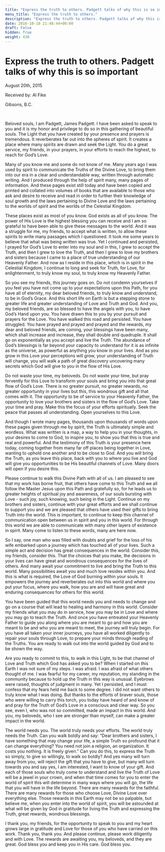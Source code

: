 ```yaml
---
title: "Express the truth to others. Padgett talks of why this is so important"
menu_title: "Express the truth to others."
description: "Express the truth to others. Padgett talks of why this is so important"
date: 2016-10-10 21:48:44+00:00
draft: False
hidden: True
weight: 430
---
```

# Express the truth to others. Padgett talks of why this is so important

August 20th, 2015

Received by: Al Fike

Gibsons, B.C.

 

Beloved souls, I am Padgett, James Padgett. I have been asked to speak to you and it is my honor and privilege to do so in this gathering of beautiful souls. The Light that you have created by your presence and prayers is tremendous. It reverberates far out into the spheres of spirit. It creates a place where many spirits are drawn and seek the Light. You do a great service, my friends, in your prayers, in your efforts to reach the highest, to reach for God’s Love. 

Many of you know me and some do not know of me. Many years ago I was used by spirit to communicate the Truths of the Divine Love, to bring them into our era in a clear and understandable way, written through automatic writing. And I produced through the help of spirit many, many pages of information. And these pages exist still today and have been copied and printed and collated into volumes of books that are available to those who ask and desire to receive and read in order to further their knowledge of soul growth and the laws pertaining to Divine Love and the laws pertaining to the worlds of spirit and the worlds of the Celestial Kingdom. 

These places exist as most of you know. God exists as all of you know. The power of His Love is the highest blessing you can receive and I am so grateful to have been able to give these messages to the world. And it was a struggle for me, my friends, to accept what is written, to allow these spirits to write many passages which I questioned. It took me some years to believe that what was being written was true. Yet I continued and persisted, I prayed for God’s Love to enter into my soul and in this, I grew to accept the Truth, and then I grew to love the Truth, and then I grew to love my brothers and sisters because I came to a place of true understanding of our Heavenly Father. And now as I reside in this place, which is in spirit in the Celestial Kingdom, I continue to long and seek for Truth, for Love, for enlightenment, to truly know my soul, to truly know my Heavenly Father. 

So you see my friends, this journey goes on. Do not condemn yourselves if you feel you have not come up to your expectations upon this Path, for you have all of eternity, my dear beloved friends, to truly know and understand, to be in God’s Grace. And this short life on Earth is but a stepping stone to greater life and greater understanding of Love and Truth and God. And you, my beloved friends, are so blessed to have the angels with you, to have God’s Hand upon you. You have drawn this to you by your pursuit and prayers for the Love. You have walked this road and persisted. You have struggled. You have prayed and prayed and prayed and the rewards, my dear and beloved friends, are coming, your blessings have been many, which shall increase and increase, they shall double and quadruple. It shall go on exponentially as you accept and live the Truth. The abundance of God’s blessings is far beyond your capacity to understand for it is as infinite as the universe, as powerful as anything you know in your lives. And as you grow in this Love your perceptions will grow, your understanding of Truth will change, you will walk a path of great discovery uncovering many secrets which God will give to you in the flow of His Love. 

Do not waste your time, my beloveds. Do not waste your time, but pray fervently for this Love to transform your souls and bring you into that great flow of God’s Love. There is no greater pursuit, no greater rewards, no greater opportunity in your lives but this, this wondrous gift and all that comes with it. The opportunity to be of service to your Heavenly Father, the opportunity to love your brothers and sisters in the flow of God’s Love. Take your time and pray. Make this the focus of your efforts spiritually. Seek the peace that passes all understanding. Open yourselves to this Love. 

And though I wrote many pages, thousands upon thousands of words upon these pages given through me by spirit, the Truth is ultimately simple and wordless. What was written is a map, a way to help you in your thoughts, in your desires to come to God, to inspire you, to show you that this is true and real and powerful. And the testimony of this Truth is your presence here today, coming together from many far off places being together in Love, wanting to uphold one another and to be close to God. And you will bring the Truth, as you leave this place, back with you to where you live and God will give you opportunities to be His beautiful channels of Love. Many doors will open if you desire this. 

Please continue to walk this Divine Path with all of us. I am pleased to see that my work has borne fruit, that others have come to this Truth and we all follow the Master Jesus upon this Path and gratefully so, for he leads us to greater heights of spiritual joy and awareness, of our souls bursting with Love - such joy, such knowing, such being in the Light. Continue on my brothers and sisters, continue with your great efforts and we shall continue to support you and we are pleased that others have used their gifts to bring Truth into the world. This is important, to continue to keep this channel of communication open between us in spirit and you in this world. For through this world we are able to communicate with many other layers of existence in spirit. Many come to listen to these words, many are here now. 

So I say, one man who was filled with doubts and grief for the loss of his wife embarked upon a journey which has touched all of your lives. Such a simple act and decision has great consequences in the world. Consider this, my friends, consider this. That the choices that you make, the decisions in your lives can have great and wondrous consequences for the lives of others. And many await your commitment to live and bring the Truth to this world. Many possibilities await you and much love resides within you. And this is what is required, the Love of God burning within your souls. It empowers the journey and reverberates out into this world and where you put your focus, where you walk, how you are and will have great and enduring consequences for others for this world. 

You have been guided that this world needs you and needs to change and go on a course that will lead to healing and harmony in this world. Consider my friends what you may do in service, how you may be in Love and where you may go to teach the Truth. And once you have entreated your Heavenly Father to guide you along where you are meant to go and how you are meant to be and who you are meant to meet, the journey will truly begin. For you have all taken your inner journeys, you have all worked diligently to repair your souls through Love, to prepare your minds through reading of the Truths. You are ready to walk out into the world guided by God and to be shown the way. 

Are you ready to commit to this, to walk in this Light, to be that channel of Love and Truth which God has asked you to be? When I started on this Earth I was not sure of my steps. I was afraid. I was afraid of what others thought of me. I was fearful for my career, my reputation, my standing in the community because to hold up the Truth in this way is unusual. Eyebrows were raised, thoughts of judgment in many. Yet I persisted, and I must confess that my fears held me back to some degree. I did not want others to truly know what I was doing. But thanks to the efforts of braver souls, those who were willing to carry this torch, you today have heard of and know of and pray for the Truth of God’s Love in a conscious and clear way. So you see, even I, who was not so committed, made an impact in this world. And you, my beloveds, who I see are stronger than myself, can make a greater impact in the world. 

The world needs you. The world truly needs your efforts. The world truly needs the Truth. Can you walk boldly and say: “Dear brothers and sisters, I have something that may change your life, a simple Truth so profound that it can change everything? You need not join a religion, an organization. It costs you nothing. It is freely given.” Can you do this, to express the Truth so simply, to give so willingly, to walk so boldly? And yes many will turn away from you, will reject the gift that you have to give, but many will turn towards you and say yes, I am interested, I want to know of your gift. And each of those souls who truly come to understand and live the Truth of Love will be a jewel in your crown, and when that time comes for you to enter the world of spirit this will determine in many ways where you will go, the life that you will have in the life beyond. There are many rewards for the faithful. There are many rewards for those who choose Love, Divine Love over everything else. Those rewards in this Earth may not be so palpable, but believe me, when you enter into the world of spirit, you will be astounded at what will be given by God in gratitude for living the Truth and expressing the Truth, great rewards, wondrous blessings. 

I thank you, my friends, for the opportunity to speak to you and my heart grows large in gratitude and Love for those of you who have carried on this work. Thank you, thank you. And please continue, please work diligently and with Love. The rewards are awaiting you, my beloveds, and they are great. God bless you and keep you in His care. God bless you.